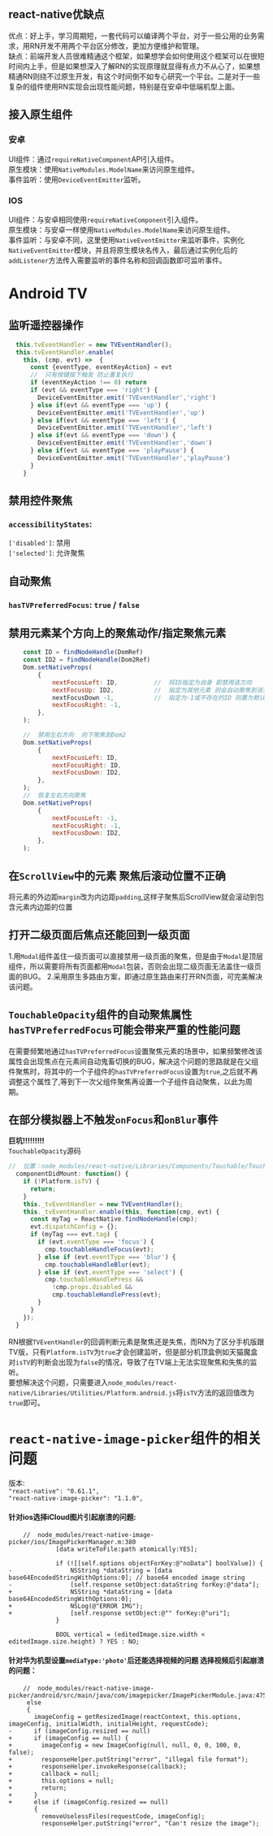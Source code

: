 ## react-native优缺点
优点：好上手，学习周期短，一套代码可以编译两个平台，对于一些公用的业务需求，用RN开发不用两个平台区分修改，更加方便维护和管理。   
缺点：前端开发人员很难精通这个框架，如果想学会如何使用这个框架可以在很短时间内上手，但是如果想深入了解RN的实现原理就显得有点力不从心了，如果想精通RN则绕不过原生开发，有这个时间倒不如专心研究一个平台。二是对于一些复杂的组件使用RN实现会出现性能问题，特别是在安卓中低端机型上面。

## 接入原生组件
### 安卓
UI组件：通过`requireNativeComponent`API引入组件。    
原生模块：使用`NativeModules.ModelName`来访问原生组件。    
事件监听：使用`DeviceEventEmitter`监听。   

### IOS
UI组件：与安卓相同使用`requireNativeComponent`引入组件。    
原生模块：与安卓一样使用`NativeModules.ModelName`来访问原生组件。    
事件监听：与安卓不同，这里使用`NativeEventEmitter`来监听事件，实例化`NativeEventEmitter`模块，并且将原生模块名传入，最后通过实例化后的`addListener`方法传入需要监听的事件名称和回调函数即可监听事件。   

# Android TV

## 监听遥控器操作
```javascript
  this.tvEventHandler = new TVEventHandler();
  this.tvEventHandler.enable(
    this, (cmp, evt) =>  {
      const {eventType, eventKeyAction} = evt
      //  只有按键按下触发 防止重复执行
      if (eventKeyAction !== 0) return
      if (evt && eventType === 'right') {
        DeviceEventEmitter.emit('TVEventHandler','right')
      } else if(evt && eventType === 'up') {
        DeviceEventEmitter.emit('TVEventHandler','up')
      } else if(evt && eventType === 'left') {
        DeviceEventEmitter.emit('TVEventHandler','left')
      } else if(evt && eventType === 'down') {
        DeviceEventEmitter.emit('TVEventHandler','down')
      } else if(evt && eventType === 'playPause') {
        DeviceEventEmitter.emit('TVEventHandler','playPause')
      }
    }
```

##  禁用控件聚焦
### `accessibilityStates`:       
`['disabled']`: 禁用     
`['selected']`: 允许聚焦   

##  自动聚焦
### `hasTVPreferredFocus`: `true` / `false`

##  禁用元素某个方向上的聚焦动作/指定聚焦元素
```javascript
    const ID = findNodeHandle(DomRef)
    const ID2 = findNodeHandle(Dom2Ref)
    Dom.setNativeProps(
        {
            nextFocusLeft: ID,          //  将ID指定为自身 即禁用该方向          
            nextFocusUp: ID2,           //  指定为其他元素 则会自动聚焦到该元素身上
            nextFocusDown -1,           //  指定为-1或不存在的ID 则置为默认操作
            nextFocusRight: -1, 
        },
    );

    //  禁用左右方向  向下聚焦到Dom2
    Dom.setNativeProps(
        {
            nextFocusLeft: ID,                 
            nextFocusRight: ID, 
            nextFocusDown: ID2,
        },
    );
    //  恢复左右方向聚焦
    Dom.setNativeProps(
        {
            nextFocusLeft: -1,                
            nextFocusRight: -1, 
            nextFocusDown: ID2,
        },
    );
```

##  在`ScrollView`中的元素 聚焦后滚动位置不正确
将元素的外边距`margin`改为内边距`padding`,这样子聚焦后ScrollView就会滚动到包含元素内边距的位置

##  打开二级页面后焦点还能回到一级页面
1.用`Modal`组件盖住一级页面可以直接禁用一级页面的聚焦，但是由于`Modal`是顶层组件，所以需要将所有页面都用`Modal`包装，否则会出现二级页面无法盖住一级页面的BUG。
2.采用原生多路由方案，即通过原生路由来打开RN页面，可完美解决该问题。

## `TouchableOpacity`组件的自动聚焦属性`hasTVPreferredFocus`可能会带来严重的性能问题
在需要频繁地通过`hasTVPreferredFocus`设置聚焦元素的场景中，如果频繁修改该属性会出现焦点在元素间自动鬼畜切换的BUG，解决这个问题的思路就是在父组件聚焦时，将其中的一个子组件的`hasTVPreferredFocus`设置为`true`,之后就不再调整这个属性了,等到下一次父组件聚焦再设置一个子组件自动聚焦，以此为周期。

##  在部分模拟器上不触发`onFocus`和`onBlur`事件
**巨坑!!!!!!!!!**    
`TouchableOpacity`源码
```javascript
//  位置：node_modules/react-native/Libraries/Components/Touchable/Touchable.js:373
  componentDidMount: function() {
    if (!Platform.isTV) {
      return;
    }
    this._tvEventHandler = new TVEventHandler();
    this._tvEventHandler.enable(this, function(cmp, evt) {
      const myTag = ReactNative.findNodeHandle(cmp);
      evt.dispatchConfig = {};
      if (myTag === evt.tag) {
        if (evt.eventType === 'focus') {
          cmp.touchableHandleFocus(evt);
        } else if (evt.eventType === 'blur') {
          cmp.touchableHandleBlur(evt);
        } else if (evt.eventType === 'select') {
          cmp.touchableHandlePress &&
            !cmp.props.disabled &&
            cmp.touchableHandlePress(evt);
        }
      }
    });
  }
```
RN根据`TVEventHandler`的回调判断元素是聚焦还是失焦，而RN为了区分手机版跟TV版，只有`Platform.isTV`为`true`才会创建监听，但是部分机顶盒例如天猫魔盒对`isTV`的判断会出现为`false`的情况，导致了在TV端上无法实现聚焦和失焦的监听。     
要想解决这个问题，只需要进入`node_modules/react-native/Libraries/Utilities/Platform.android.js`将`isTV`方法的返回值改为`true`即可。


#  `react-native-image-picker`组件的相关问题
版本:    
`"react-native": "0.61.1",`      
`"react-native-image-picker": "1.1.0",`     

#### 针对ios选择iCloud图片引起崩溃的问题:
```
    //  node_modules/react-native-image-picker/ios/ImagePickerManager.m:380
             [data writeToFile:path atomically:YES];

             if (![[self.options objectForKey:@"noData"] boolValue]) {
-                NSString *dataString = [data base64EncodedStringWithOptions:0]; // base64 encoded image string
-                [self.response setObject:dataString forKey:@"data"];
+                NSString *dataString = [data base64EncodedStringWithOptions:0];
+                NSLog(@"ERROR IMG");
+                [self.response setObject:@"" forKey:@"uri"];
             }

             BOOL vertical = (editedImage.size.width < editedImage.size.height) ? YES : NO;
```

#### 针对华为机型设置`mediaType:'photo'`后还能选择视频的问题 选择视频后引起崩溃的问题：
```
    //  node_modules/react-native-image-picker/android/src/main/java/com/imagepicker/ImagePickerModule.java:475
     else
     {
       imageConfig = getResizedImage(reactContext, this.options, imageConfig, initialWidth, initialHeight, requestCode);
-      if (imageConfig.resized == null)
+      if (imageConfig == null) {
+        imageConfig = new ImageConfig(null, null, 0, 0, 100, 0, false);
+        responseHelper.putString("error", "illegal file format");
+        responseHelper.invokeResponse(callback);
+        callback = null;
+        this.options = null;
+        return;
+      }
+      else if (imageConfig.resized == null)
       {
         removeUselessFiles(requestCode, imageConfig);
         responseHelper.putString("error", "Can't resize the image");
```



